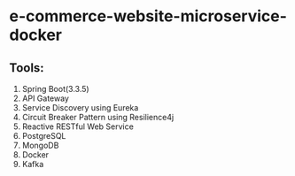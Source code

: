 # e-commerce-website-microservice-docker

## Tools:
1. Spring Boot(3.3.5)
2. API Gateway
3. Service Discovery using Eureka
4. Circuit Breaker Pattern using Resilience4j
5. Reactive RESTful Web Service
6. PostgreSQL
7. MongoDB
8. Docker
9. Kafka
